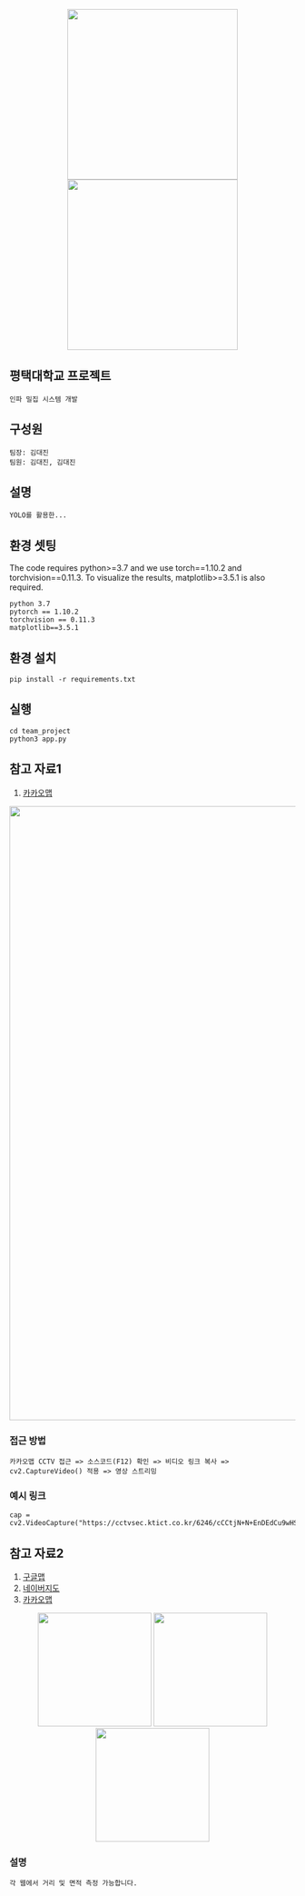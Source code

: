<p align="center">
  <img src="https://github.com/user-attachments/assets/3a89f014-558f-4191-ba25-583971a1c034" width="300">
  <img src="https://github.com/user-attachments/assets/c2d4d830-6141-4da8-9952-28e750ab1c43" width="300">
</p>

## 평택대학교 프로젝트
```
인파 밀집 시스템 개발
```
## 구성원
```
팀장: 김대진
팀원: 김대진, 김대진
```
## 설명
```
YOLO를 활용한...
```
## 환경 셋팅
The code requires python>=3.7 and we use torch==1.10.2 and torchvision==0.11.3. To visualize the results, matplotlib>=3.5.1 is also required.
```
python 3.7
pytorch == 1.10.2
torchvision == 0.11.3
matplotlib==3.5.1
```
## 환경 설치
```
pip install -r requirements.txt
```
## 실행
```
cd team_project
python3 app.py
```
## 참고 자료1
1. [카카오맵](https://map.kakao.com/?nil_profile=title&nil_src=local)
<p align="center">
  <img width="1081" alt="Image" src="https://github.com/user-attachments/assets/2be59a8d-c2cc-4867-9db1-d255f4de3303" width="300">
</p>

### 접근 방법
```
카카오맵 CCTV 접근 => 소스코드(F12) 확인 => 비디오 링크 복사 => cv2.CaptureVideo() 적용 => 영상 스트리밍
```
### 예시 링크
```
cap = cv2.VideoCapture("https://cctvsec.ktict.co.kr/6246/cCCtjN+N+EnDEdCu9wHS00X5iOMXIc41FwpwasljdCsrysX/jGzlP6b54WADcjaY")
```

## 참고 자료2
1. [구글맵](https://www.google.co.kr/maps/?entry=ttu&g_ep=EgoyMDI1MDIwMi4wIKXMDSoASAFQAw%3D%3D)
2. [네이버지도](https://map.naver.com/p?c=15.00,0,0,0,dh)
3. [카카오맵](https://map.kakao.com/?nil_profile=title&nil_src=local)

<p align="center">
  <img src="https://github.com/user-attachments/assets/46a67170-4d6c-4a3b-9f64-1d9f5f8c2a98" width="200">
  <img src="https://github.com/user-attachments/assets/02d5db1d-1d19-4c20-b180-25c9655469a7" width="200">
  <img src="https://github.com/user-attachments/assets/5aa664df-7d71-4a70-88a1-1ea83d45786f" width="200">
</p>


### 설명
```
각 웹에서 거리 및 면적 측정 가능합니다.
```
